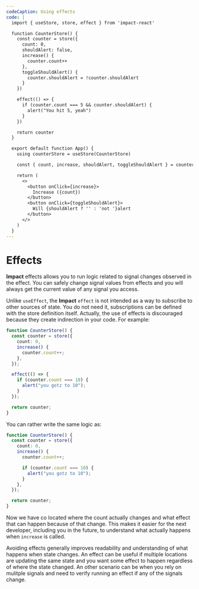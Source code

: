 ```yaml
---
codeCaption: Using effects
code: |
  import { useStore, store, effect } from 'impact-react'

  function CounterStore() {
    const counter = store({
      count: 0,
      shouldAlert: false,
      increase() {
        counter.count++
      },
      toggleShouldAlert() {
        counter.shouldAlert = !counter.shouldAlert
      }
    })

    effect(() => {
      if (counter.count === 5 && counter.shouldAlert) {
        alert("You hit 5, yeah")
      }
    })

    return counter
  }

  export default function App() {
    using counterStore = useStore(CounterStore)

    const { count, increase, shouldAlert, toggleShouldAlert } = counterStore

    return (
      <>
        <button onClick={increase}>
          Increase ({count})
        </button>
        <button onClick={toggleShouldAlert}>
          Will {shouldAlert ? '' : 'not '}alert
        </button>
      </>
    )
  }
---
```


# Effects

**Impact** effects allows you to run logic related to signal changes observed in the effect. You can safely change signal values from effects and you will always get the current value of any signal you access.

Unlike `useEffect`, the **Impact** `effect` is not intended as a way to subscribe to other sources of state. You do not need it, subscriptions can be defined with the store definition itself. Actually, the use of effects is discouraged because they create indirection in your code. For example:

```ts
function CounterStore() {
  const counter = store({
    count: 0,
    increase() {
      counter.count++;
    },
  });

  effect(() => {
    if (counter.count === 10) {
      alert("you gotz to 10");
    }
  });

  return counter;
}
```

You can rather write the same logic as:

```ts
function CounterStore() {
  const counter = store({
    count: 0,
    increase() {
      counter.count++;

      if (counter.count === 10) {
        alert("you gotz to 10");
      }
    },
  });

  return counter;
}
```

Now we have co located where the count actually changes and what effect that can happen because of that change. This makes it easier for the next developer, including you in the future, to understand what actually happens when `increase` is called.

Avoiding effects generally improves readability and understanding of what happens when state changes. An effect can be useful if multiple locations are updating the same state and you want some effect to happen regardless of where the state changed. An other scenario can be when you rely on mulitple signals and need to verify running an effect if any of the signals change.

<ClientOnly>
 <Playground />
</ClientOnly>
